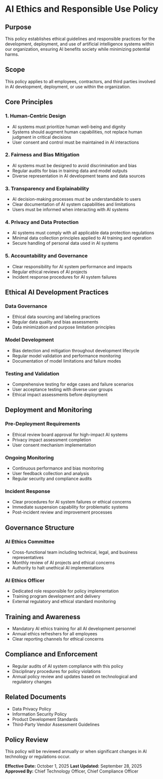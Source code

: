 # AI Ethics and Responsible Use Policy

## Purpose
This policy establishes ethical guidelines and responsible practices for the development, deployment, and use of artificial intelligence systems within our organization, ensuring AI benefits society while minimizing potential harms.

## Scope
This policy applies to all employees, contractors, and third parties involved in AI development, deployment, or use within the organization.

## Core Principles

### 1. Human-Centric Design
- AI systems must prioritize human well-being and dignity
- Systems should augment human capabilities, not replace human judgment in critical decisions
- User consent and control must be maintained in AI interactions

### 2. Fairness and Bias Mitigation
- AI systems must be designed to avoid discrimination and bias
- Regular audits for bias in training data and model outputs
- Diverse representation in AI development teams and data sources

### 3. Transparency and Explainability
- AI decision-making processes must be understandable to users
- Clear documentation of AI system capabilities and limitations
- Users must be informed when interacting with AI systems

### 4. Privacy and Data Protection
- AI systems must comply with all applicable data protection regulations
- Minimal data collection principles applied to AI training and operation
- Secure handling of personal data used in AI systems

### 5. Accountability and Governance
- Clear responsibility for AI system performance and impacts
- Regular ethical reviews of AI projects
- Incident response procedures for AI system failures

## Ethical AI Development Practices

### Data Governance
- Ethical data sourcing and labeling practices
- Regular data quality and bias assessments
- Data minimization and purpose limitation principles

### Model Development
- Bias detection and mitigation throughout development lifecycle
- Regular model validation and performance monitoring
- Documentation of model limitations and failure modes

### Testing and Validation
- Comprehensive testing for edge cases and failure scenarios
- User acceptance testing with diverse user groups
- Ethical impact assessments before deployment

## Deployment and Monitoring

### Pre-Deployment Requirements
- Ethical review board approval for high-impact AI systems
- Privacy impact assessment completion
- User consent mechanism implementation

### Ongoing Monitoring
- Continuous performance and bias monitoring
- User feedback collection and analysis
- Regular security and compliance audits

### Incident Response
- Clear procedures for AI system failures or ethical concerns
- Immediate suspension capability for problematic systems
- Post-incident review and improvement processes

## Governance Structure

### AI Ethics Committee
- Cross-functional team including technical, legal, and business representatives
- Monthly review of AI projects and ethical concerns
- Authority to halt unethical AI implementations

### AI Ethics Officer
- Dedicated role responsible for policy implementation
- Training program development and delivery
- External regulatory and ethical standard monitoring

## Training and Awareness
- Mandatory AI ethics training for all AI development personnel
- Annual ethics refreshers for all employees
- Clear reporting channels for ethical concerns

## Compliance and Enforcement
- Regular audits of AI system compliance with this policy
- Disciplinary procedures for policy violations
- Annual policy review and updates based on technological and regulatory changes

## Related Documents
- Data Privacy Policy
- Information Security Policy
- Product Development Standards
- Third-Party Vendor Assessment Guidelines

## Policy Review
This policy will be reviewed annually or when significant changes in AI technology or regulations occur.

**Effective Date:** October 1, 2025
**Last Updated:** September 28, 2025
**Approved By:** Chief Technology Officer, Chief Compliance Officer
